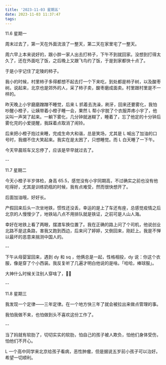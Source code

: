 ```yaml
---
title: '2023-11-03 星期五'
date: 2023-11-03 11:37:47
tags:
---
```


11.6 星期一

周末过去了，第一天在外面流浪了一整天，第二天在家里宅了一整天。

周六早上本来说好的，跟小胖一家人出去打柿子，下午不到就回家。没想到打得太久了，还在外面吃了饭，之后晚上又跟飞鸟约了饭，于是到家都快十点了。

于是小宇记住了定陵的柿子。

我小的时候，村里柿子多得都想不起去打一个下来吃，到处都是柿子树，以及酸枣树。说起来，北京也是郊外的人，采了柿子卖，酸枣磨成面卖。村里跟村里是不一样的。

昨天晚上小宇磨磨蹭蹭不睡觉，后来 L 抓着去洗澡，刷牙，回来还要雾化，我怕吵醒小橙子，让姨带着小橙子睡一会，果然 L 帮小宇脱了个衣服弄疼小宇了，他尖叫一声哭了起来。一躺下雾化，几分钟就迷糊了，睡着了，忘了他定的十分钟后雾化完的小爱提醒，我踩着点取消了闹铃。

后来把小橙子抱过来睡，完成生命大和谐，总是笑场，尤其是 L 喊出了加油的口号时，我绷不住大笑起来。我实在是太困了，只想睡觉。而 L 白天睡了一下午。

今天早晨班车又忘停了，应该是早早就过去了。

--

11.7 星期二

今天小橙子半岁体检，身高 65.5，感觉没有小宇同期高，不过确实之前也没有他吃得好，尤其是训练奶瓶的时候，我有点难受，然而很快想开了。

后面加油哦，好好长。

产假回来后头一次坐地铁，惯性还没丢，幸运的是上了车还有座，总感觉疫情之后北京的人慢慢少了，地铁站八点不用排队就是铁证，之前可是人山人海。

幸好在地铁上看了两眼，摆渡车换位置了。我在正确的路上问了个司机，他说创业北路不是这条路，害我又跑到西边，后来问了婷婷，又倒回来，刚赶上。我是不惮以最坏的恶意来揣测中国人的。

--

下午从母婴室回来，遇到 dy 和 sq ，他俩总是一起，性格相投，dy 说：你这个衣服，像是穿了个小西装。我反复听了几遍才明白他说的是啥。「哈哈，棒球服」。

大神什么时候关注别人穿啥了，😮‍💨

--

11.8 星期三

我发现一个定律——三年定律。在一个地方快三年了就会被拉出来做点管理的事。

我怕我做不来，也怕做到头不喜欢这份工作了。

--

当了妈就有软肋了，切切实实的软肋，怕自己的孩子被人欺负，怕他们身体受伤，怕他们不开心。

L 一个高中同学来北京给孩子看病，恶性肿瘤，但是据说五岁前小孩子可以治好。希望一切顺利。

